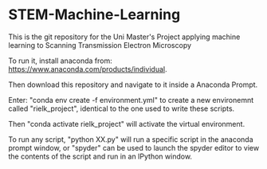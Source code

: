 # STEM-Machine-Learning
This is the git repository for the Uni Master's Project applying machine learning to Scanning Transmission Electron Microscopy

To run it, install anaconda from: https://www.anaconda.com/products/individual.

Then download this repository and navigate to it inside a Anaconda Prompt.

Enter: "conda env create -f environment.yml" to create a new environemnt called "rielk_project", identical to the one used to write these scripts.

Then "conda activate rielk_project" will activate the virtual environment.

To run any script, "python XX.py" will run a specific script in the anaconda prompt window, or "spyder" can be used to launch the spyder editor to view the contents of the script and run in an IPython window.